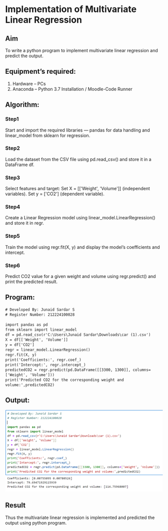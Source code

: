 # Implementation of Multivariate Linear Regression
## Aim
To write a python program to implement multivariate linear regression and predict the output.

## Equipment’s required:
1.	Hardware – PCs
2.	Anaconda – Python 3.7 Installation / Moodle-Code Runner

## Algorithm:
### Step1
Start and import the required libraries — pandas for data handling and linear_model from sklearn for regression.

### Step2
Load the dataset from the CSV file using pd.read_csv() and store it in a DataFrame df.

### Step3
Select features and target:
Set X = [['Weight', 'Volume']] (independent variables).
Set y = ['CO2'] (dependent variable).

### Step4
Create a Linear Regression model using linear_model.LinearRegression() and store it in regr.

### Step5
Train the model using regr.fit(X, y) and display the model’s coefficients and intercept.

### Step6
Predict CO2 value for a given weight and volume using regr.predict() and print the predicted result.

## Program:
```
# Developed By: Junaid Sardar S
# Register Number: 212224100028

import pandas as pd
from sklearn import linear_model
df = pd.read_csv(r'C:\Users\Junaid Sardar\Downloads\car (1).csv')
X = df[['Weight', 'Volume']]
y = df['CO2']
regr = linear_model.LinearRegression()
regr.fit(X, y)
print('Coefficients:', regr.coef_)
print('Intercept:', regr.intercept_)
predictedCO2 = regr.predict(pd.DataFrame([[3300, 1300]], columns=['Weight', 'Volume']))
print('Predicted CO2 for the corresponding weight and volume:',predictedCO2)
```
## Output:

![alt text](<Screenshot 2025-10-16 090744.png>)

## Result
Thus the multivariate linear regression is implemented and predicted the output using python program.